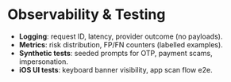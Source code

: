 # Observability & Testing

- **Logging**: request ID, latency, provider outcome (no payloads).  
- **Metrics**: risk distribution, FP/FN counters (labelled examples).  
- **Synthetic tests**: seeded prompts for OTP, payment scams, impersonation.  
- **iOS UI tests**: keyboard banner visibility, app scan flow e2e.

